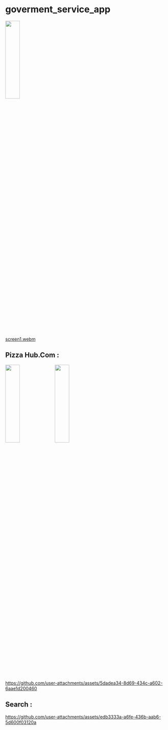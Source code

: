 # goverment_service_app

<img src ="https://github.com/user-attachments/assets/e88b266e-a6e7-4252-a093-42fec8043784" height = 25% width = 30%>

[screen1.webm](https://github.com/user-attachments/assets/55b52a40-716d-4c94-b754-fdf25c40333a)


## Pizza Hub.Com :

<img src ="https://github.com/user-attachments/assets/7d105453-802a-4abb-b312-678ecd297659" height = 25% width = 30%>
<img src ="https://github.com/user-attachments/assets/ad5bf70d-acbc-44ff-91bc-fbb33aeb59e6" height = 25% width = 30%>


https://github.com/user-attachments/assets/5dadea34-8d69-434c-a602-6aae1d200460

## Search :
https://github.com/user-attachments/assets/edb3333a-a6fe-436b-aab6-5d600f03120a


